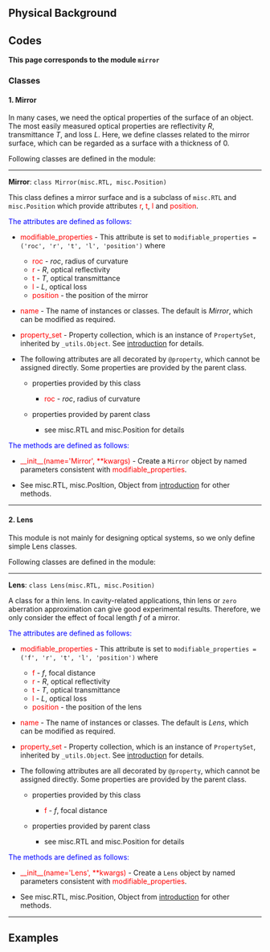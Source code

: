 ## Physical Background



## Codes

**This page corresponds to the module `mirror`** 

### Classes


#### 1. Mirror

In many cases, we need the optical properties of the surface of  an object. The most easily measured optical properties are reflectivity $R$, transmittance $T$, and loss $L$. Here, we define classes related to the mirror surface, which can be regarded as a surface with a thickness of $0$.

Following classes are defined in the module:

----

<strong class="object" id="Mirror">Mirror</strong>: `class Mirror(misc.RTL, misc.Position)`

This class defines a mirror surface and is a subclass of `misc.RTL` and `misc.Position` which provide attributes <span class="prop" style="color:red;">r</span>, <span class="prop" style="color:red;">t</span>, <span class="prop" style="color:red;">l</span> and <span class="prop" style="color:red;">position</span>.

<p style="color:blue;">The attributes are defined as follows:</p>

- <span class="prop" style="color:red;">modifiable_properties</span> - This attribute is set to `modifiable_properties = ('roc', 'r', 't', 'l', 'position')` where
  
  - <span class="prop" style="color:red;">roc</span> - $roc$, radius of curvature
  - <span class="prop" style="color:red;">r</span> - $R$, optical reflectivity
  - <span class="prop" style="color:red;">t</span> - $T$, optical transmittance
  - <span class="prop" style="color:red;">l</span> - $L$, optical loss
  - <span class="prop" style="color:red;">position</span> - the position of the mirror

- <span class="prop" style="color:red;">name</span> - The name of instances or classes. The default is *Mirror*, which can be modified as required. 
  
- <span class="prop" style="color:red;">property_set</span> - Property collection, which is an instance of `PropertySet`, inherited by `_utils.Object`. See [introduction](introduction.md) for details.
  
- The following attributes are all decorated by `@property`, which cannot be assigned directly. Some properties are provided by the parent class.
  
  - properties provided by this class
    
    - <span class="prop" style="color:red;">roc</span> - $roc$, radius of curvature
  
  - properties provided by parent class
    
    - see <a class="module-object-refer">misc.RTL</a> and <a class="module-object-refer">misc.Position</a> for details

<p style="color:blue;">The methods are defined as follows:</p>

- <span class="prop" style="color:red;">\_\_init\_\_(name='Mirror', **kwargs)</span>  - Create a `Mirror` object by named parameters consistent with <span class="prop" style="color:red;">modifiable_properties</span>.
  
-  See <a class="module-object-refer">misc.RTL</a>, <a class="module-object-refer">misc.PosItion</a>, <a class="module-object-refer-to" module="introduction">Object</a> from [introduction](introduction.md) for other methods.

----

#### 2. Lens

This module is not mainly for designing optical systems, so we only define simple Lens classes.

Following classes are defined in the module:

----

<strong class="object" id="Lens">Lens</strong>: `class Lens(misc.RTL, misc.Position)`

A class for a thin lens. In cavity-related applications, thin lens or `zero` aberration approximation can give good experimental results. Therefore, we only consider the effect of focal length $f$ of a mirror.

<p style="color:blue;">The attributes are defined as follows:</p>


- <span class="prop" style="color:red;">modifiable_properties</span> - This attribute is set to `modifiable_properties = ('f', 'r', 't', 'l', 'position')` where
  - <span class="prop" style="color:red;">f</span> - $f$, focal distance
  - <span class="prop" style="color:red;">r</span> - $R$, optical reflectivity
  - <span class="prop" style="color:red;">t</span> - $T$, optical transmittance
  - <span class="prop" style="color:red;">l</span> - $L$, optical loss
  - <span class="prop" style="color:red;">position</span> - the position of the lens
  
- <span class="prop" style="color:red;">name</span> - The name of instances or classes. The default is *Lens*, which can be modified as required. 

- <span class="prop" style="color:red;">property_set</span> - Property collection, which is an instance of `PropertySet`, inherited by `_utils.Object`. See [introduction](introduction.md) for details.

- The following attributes are all decorated by `@property`, which cannot be assigned directly. Some properties are provided by the parent class.

  - properties provided by this class

    - <span class="prop" style="color:red;">f</span> - $f$, focal distance

  - properties provided by parent class

    - see <a class="module-object-refer">misc.RTL</a> and <a class="module-object-refer">misc.Position</a> for details

<p style="color:blue;">The methods are defined as follows:</p>


- <span class="prop" style="color:red;">\_\_init\_\_(name='Lens', **kwargs)</span>  - Create a `Lens` object by named parameters consistent with <span class="prop" style="color:red;">modifiable_properties</span>.

- See <a class="module-object-refer">misc.RTL</a>, <a class="module-object-refer">misc.Position</a>, <a class="module-object-refer-to" module="introduction">Object</a> from [introduction](introduction.md) for other methods.

----

## Examples

